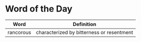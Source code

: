 # Word of the Day

|Word|Definition|
|---|---|
|rancorous|characterized by bitterness or resentment|
